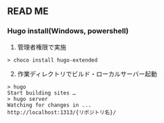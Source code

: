 ## READ ME

### Hugo install(Windows, powershell)

1. 管理者権限で実施
```shell
> choco install hugo-extended
```

2. 作業ディレクトリでビルド・ローカルサーバー起動
```shell
> hugo
Start building sites … 
> hugo server
Watching for changes in ...
http://localhost:1313/{リポジトリ名}/
```